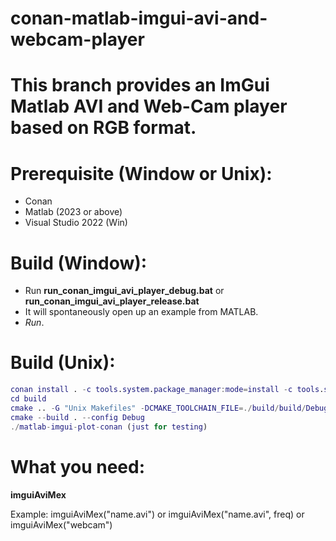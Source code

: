 # conan-matlab-imgui-avi-and-webcam-player

# This branch provides an ImGui Matlab AVI and Web-Cam player based on RGB format.

# Prerequisite (Window or Unix):
* Conan
* Matlab (2023 or above)
* Visual Studio 2022 (Win)

# Build (Window):
* Run **run_conan_imgui_avi_player_debug.bat** or **run_conan_imgui_avi_player_release.bat**
* It will spontaneously open up an example from MATLAB.
* *Run*.

# Build (Unix):
```Matlab
conan install . -c tools.system.package_manager:mode=install -c tools.system.package_manager:sudo=True --output-folder=build --build=missing --settings=build_type=Debug
cd build
cmake .. -G "Unix Makefiles" -DCMAKE_TOOLCHAIN_FILE=./build/build/Debug/generators/conan_toolchain.cmake -DCMAKE_POLICY_DEFAULT_CMP0091=NEW -DCMAKE_BUILD_TYPE=Debug
cmake --build . --config Debug
./matlab-imgui-plot-conan (just for testing)
```

# What you need:
**imguiAviMex**

Example: imguiAviMex("name.avi") or imguiAviMex("name.avi", freq) or imguiAviMex("webcam")
